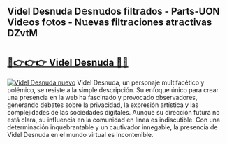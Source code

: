## Videl Desnuda D𝚎sn𝚞dos filtr𝚊dos - Parts-UON Vid𝚎os f𝚘tos - N𝚞evas filtr𝚊ciones atr𝚊ctivas DZvtM

# <h2><a href="http://mbe17o.tromn.icu/?c=Videl+Desnuda">🔗👉👉👉 Videl Desnuda 🔗🔗</a></h2>

[![Videl Desnuda nuevo](https://i.imgur.com/pEAQMta.gif)](http://mbe17o.tromn.icu/?c=Videl+Desnuda)
Videl Desnuda, un personaje multifacético y polémico, se resiste a la simple descripción. Su enfoque único para crear una presencia en la web ha fascinado y provocado observadores, generando debates sobre la privacidad, la expresión artística y las complejidades de las sociedades digitales. Aunque su dirección futura no está clara, su influencia en la comunidad en línea es indiscutible. Con una determinación inquebrantable y un cautivador innegable, la presencia de Videl Desnuda en el mundo virtual es incontenible.

